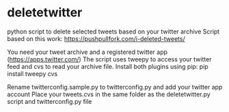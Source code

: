 # deletetwitter
python script to delete selected tweets based on your twitter archive
Script based on this work: https://pushpullfork.com/i-deleted-tweets/

You need your tweet archive and a registered twitter app (https://apps.twitter.com/)
The script uses tweepy to access your twitter feed and cvs to read your archive file. Install both plugins using pip:
pip install tweepy cvs

Rename twitterconfig.sample.py to twitterconfig.py and add your twitter app account
Place your tweets.cvs in the same folder as the deletetwitter.py script and twitterconfig.py file


